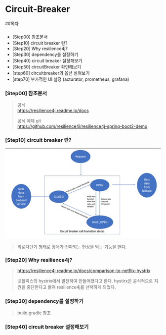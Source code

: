 # Circuit-Breaker
##목차   
###
* [Step00] 참조문서
* [Step10] circuit breaker 란?
* [Step20] Why resilience4j?
* [Step30] dependency를 설정하기
* [Step40] circuit breaker 설정해보기
* [Step50] circuitBreaker 확인해보기
* [step60] circuitbreaker의 옵션 살펴보기
* [step70] 부가적인 UI 설정 (acturator, prometheus, grafana)


### [Step00] 참조문서
> 공식   
https://resilience4j.readme.io/docs   
> 
> 공식 예제 git   
> https://github.com/resilience4j/resilience4j-spring-boot2-demo

### [Step10] circuit breaker 란?
![circuit_braker](./doc/circuit_2.png)

>회로차단기 형태로 장애가 전파되는 현상을 막는 기능을 한다.

### [Step20] Why resilience4j?
>https://resilience4j.readme.io/docs/comparison-to-netflix-hystrix   
> 
>넷플릭스의 hystrix에서 발전하여 만들어졌다고 한다. hystirx은 공식적으로 지원을 중단한다고 밝혀
resilience4j를 선택하게 되었다.

### [Step30] dependency를 설정하기
> build.gradle 참조
> 

### [Step40] circuit breaker 설정해보기